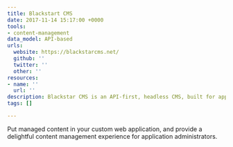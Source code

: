 ```yaml
---
title: Blackstart CMS
date: 2017-11-14 15:17:00 +0000
tools:
- content-management
data_model: API-based
urls:
  website: https://blackstarcms.net/
  github: ''
  twitter: ''
  other: ''
resources:
- name: ''
  url: ''
description: Blackstar CMS is an API-first, headless CMS, built for application developers.
tags: []

---
```

Put managed content in your custom web application, and provide a delightful content management experience for application administrators.
